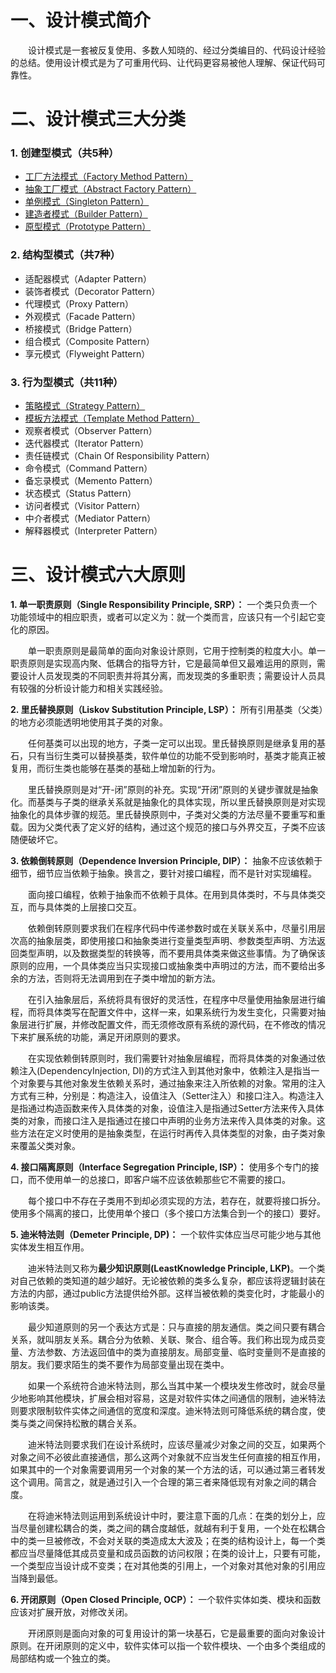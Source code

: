 # 一、设计模式简介

&emsp;&emsp;设计模式是一套被反复使用、多数人知晓的、经过分类编目的、代码设计经验的总结。使用设计模式是为了可重用代码、让代码更容易被他人理解、保证代码可靠性。

# 二、设计模式三大分类

### 1. 创建型模式（共5种）
  - [工厂方法模式（Factory Method Pattern）](https://github.com/MaugerWu/Design_Pattern/blob/master/Create/FactoryMethod.java)
  - [抽象工厂模式（Abstract Factory Pattern）](https://github.com/MaugerWu/Design_Pattern/blob/master/Create/AbstractFactory.java)
  - [单例模式（Singleton Pattern）](https://github.com/MaugerWu/Design_Pattern/blob/master/Create/Singleton.java)
  - [建造者模式（Builder Pattern）](https://github.com/MaugerWu/Design_Pattern/blob/master/Create/Builder.java)
  - [原型模式（Prototype Pattern）](https://github.com/MaugerWu/Design_Pattern/blob/master/Create/Prototype.java)
  
### 2. 结构型模式（共7种）
  - 适配器模式（Adapter Pattern）
  - 装饰者模式（Decorator Pattern）
  - 代理模式（Proxy Pattern）
  - 外观模式（Facade Pattern）
  - 桥接模式（Bridge Pattern）
  - 组合模式（Composite Pattern）
  - 享元模式（Flyweight Pattern）
  
### 3. 行为型模式（共11种）
  - [策略模式（Strategy Pattern）](https://github.com/MaugerWu/Design_Pattern/blob/master/Behavior/Strategy.java)
  - [模板方法模式（Template Method Pattern）](https://github.com/MaugerWu/Design_Pattern/blob/master/Behavior/TemplateMethod.java)
  - 观察者模式（Observer Pattern）
  - 迭代器模式（Iterator Pattern）
  - 责任链模式（Chain Of Responsibility Pattern）
  - 命令模式（Command Pattern）
  - 备忘录模式（Memento Pattern）
  - 状态模式（Status Pattern）
  - 访问者模式（Visitor Pattern）
  - 中介者模式（Mediator Pattern）
  - 解释器模式（Interpreter Pattern）

# 三、设计模式六大原则

**1. 单一职责原则（Single Responsibility Principle, SRP）：** 一个类只负责一个功能领域中的相应职责，或者可以定义为：就一个类而言，应该只有一个引起它变化的原因。

&emsp;&emsp;单一职责原则是最简单的面向对象设计原则，它用于控制类的粒度大小。单一职责原则是实现高内聚、低耦合的指导方针，它是最简单但又最难运用的原则，需要设计人员发现类的不同职责并将其分离，而发现类的多重职责；需要设计人员具有较强的分析设计能力和相关实践经验。

**2. 里氏替换原则（Liskov Substitution Principle, LSP）：** 所有引用基类（父类）的地方必须能透明地使用其子类的对象。

&emsp;&emsp;任何基类可以出现的地方，子类一定可以出现。里氏替换原则是继承复用的基石，只有当衍生类可以替换基类，软件单位的功能不受到影响时，基类才能真正被复用，而衍生类也能够在基类的基础上增加新的行为。

&emsp;&emsp;里氏替换原则是对“开-闭”原则的补充。实现“开闭”原则的关键步骤就是抽象化。而基类与子类的继承关系就是抽象化的具体实现，所以里氏替换原则是对实现抽象化的具体步骤的规范。里氏替换原则中，子类对父类的方法尽量不要重写和重载。因为父类代表了定义好的结构，通过这个规范的接口与外界交互，子类不应该随便破坏它。

**3. 依赖倒转原则（Dependence Inversion Principle, DIP）：** 抽象不应该依赖于细节，细节应当依赖于抽象。换言之，要针对接口编程，而不是针对实现编程。

&emsp;&emsp;面向接口编程，依赖于抽象而不依赖于具体。在用到具体类时，不与具体类交互，而与具体类的上层接口交互。

&emsp;&emsp;依赖倒转原则要求我们在程序代码中传递参数时或在关联关系中，尽量引用层次高的抽象层类，即使用接口和抽象类进行变量类型声明、参数类型声明、方法返回类型声明，以及数据类型的转换等，而不要用具体类来做这些事情。为了确保该原则的应用，一个具体类应当只实现接口或抽象类中声明过的方法，而不要给出多余的方法，否则将无法调用到在子类中增加的新方法。

&emsp;&emsp;在引入抽象层后，系统将具有很好的灵活性，在程序中尽量使用抽象层进行编程，而将具体类写在配置文件中，这样一来，如果系统行为发生变化，只需要对抽象层进行扩展，并修改配置文件，而无须修改原有系统的源代码，在不修改的情况下来扩展系统的功能，满足开闭原则的要求。

&emsp;&emsp;在实现依赖倒转原则时，我们需要针对抽象层编程，而将具体类的对象通过依赖注入(DependencyInjection, DI)的方式注入到其他对象中，依赖注入是指当一个对象要与其他对象发生依赖关系时，通过抽象来注入所依赖的对象。常用的注入方式有三种，分别是：构造注入，设值注入（Setter注入）和接口注入。构造注入是指通过构造函数来传入具体类的对象，设值注入是指通过Setter方法来传入具体类的对象，而接口注入是指通过在接口中声明的业务方法来传入具体类的对象。这些方法在定义时使用的是抽象类型，在运行时再传入具体类型的对象，由子类对象来覆盖父类对象。

**4. 接口隔离原则（Interface Segregation Principle, ISP）：** 使用多个专门的接口，而不使用单一的总接口，即客户端不应该依赖那些它不需要的接口。

&emsp;&emsp;每个接口中不存在子类用不到却必须实现的方法，若存在，就要将接口拆分。使用多个隔离的接口，比使用单个接口（多个接口方法集合到一个的接口）要好。

**5. 迪米特法则（Demeter Principle, DP)：** 一个软件实体应当尽可能少地与其他实体发生相互作用。

&emsp;&emsp;迪米特法则又称为**最少知识原则(LeastKnowledge Principle, LKP)**。一个类对自己依赖的类知道的越少越好。无论被依赖的类多么复杂，都应该将逻辑封装在方法的内部，通过public方法提供给外部。这样当被依赖的类变化时，才能最小的影响该类。

&emsp;&emsp;最少知道原则的另一个表达方式是：只与直接的朋友通信。类之间只要有耦合关系，就叫朋友关系。耦合分为依赖、关联、聚合、组合等。我们称出现为成员变量、方法参数、方法返回值中的类为直接朋友。局部变量、临时变量则不是直接的朋友。我们要求陌生的类不要作为局部变量出现在类中。

&emsp;&emsp;如果一个系统符合迪米特法则，那么当其中某一个模块发生修改时，就会尽量少地影响其他模块，扩展会相对容易，这是对软件实体之间通信的限制，迪米特法则要求限制软件实体之间通信的宽度和深度。迪米特法则可降低系统的耦合度，使类与类之间保持松散的耦合关系。

&emsp;&emsp;迪米特法则要求我们在设计系统时，应该尽量减少对象之间的交互，如果两个对象之间不必彼此直接通信，那么这两个对象就不应当发生任何直接的相互作用，如果其中的一个对象需要调用另一个对象的某一个方法的话，可以通过第三者转发这个调用。简言之，就是通过引入一个合理的第三者来降低现有对象之间的耦合度。

&emsp;&emsp;在将迪米特法则运用到系统设计中时，要注意下面的几点：在类的划分上，应当尽量创建松耦合的类，类之间的耦合度越低，就越有利于复用，一个处在松耦合中的类一旦被修改，不会对关联的类造成太大波及；在类的结构设计上，每一个类都应当尽量降低其成员变量和成员函数的访问权限；在类的设计上，只要有可能，一个类型应当设计成不变类；在对其他类的引用上，一个对象对其他对象的引用应当降到最低。

**6. 开闭原则（Open Closed Principle, OCP）：** 一个软件实体如类、模块和函数应该对扩展开放，对修改关闭。

&emsp;&emsp;开闭原则是面向对象的可复用设计的第一块基石，它是最重要的面向对象设计原则。在开闭原则的定义中，软件实体可以指一个软件模块、一个由多个类组成的局部结构或一个独立的类。
